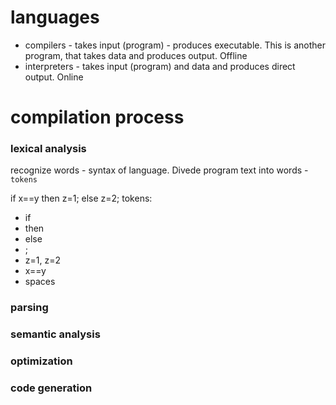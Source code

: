 # languages
* compilers - takes input (program) - produces executable. This is another program, that takes data and produces output. Offline
* interpreters - takes input (program) and data and produces direct output. Online

# compilation process

### lexical analysis
recognize words - syntax of language. Divede program text into words - `tokens`

if x==y then z=1; else z=2;
tokens:
* if
* then
* else
* ;
* z=1, z=2
* x==y
* spaces

### parsing
### semantic analysis
### optimization
### code generation